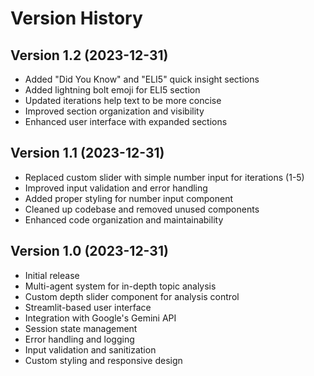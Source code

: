 # Version History

## Version 1.2 (2023-12-31)
- Added "Did You Know" and "ELI5" quick insight sections
- Added lightning bolt emoji for ELI5 section
- Updated iterations help text to be more concise
- Improved section organization and visibility
- Enhanced user interface with expanded sections

## Version 1.1 (2023-12-31)
- Replaced custom slider with simple number input for iterations (1-5)
- Improved input validation and error handling
- Added proper styling for number input component
- Cleaned up codebase and removed unused components
- Enhanced code organization and maintainability

## Version 1.0 (2023-12-31)
- Initial release
- Multi-agent system for in-depth topic analysis
- Custom depth slider component for analysis control
- Streamlit-based user interface
- Integration with Google's Gemini API
- Session state management
- Error handling and logging
- Input validation and sanitization
- Custom styling and responsive design 